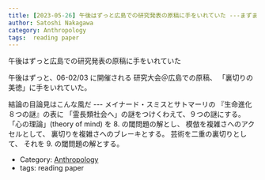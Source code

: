 ```yaml
---
title: [2023-05-26] 午後はずっと広島での研究発表の原稿に手をいれていた ---まずまずの進捗だ
author: Satoshi Nakagawa
category: Anthropology
tags:  reading paper
---
```


午後はずっと広島での研究発表の原稿に手をいれていた

 午後はずっと、06-02/03 に開催される
研究大会＠広島での原稿、
「裏切りの美徳」に手をいれていた。

 結論の目論見はこんな風だ ---
メイナード・スミスとサトマーリの
『生命進化８つの謎』の表に
「霊長類社会へ」の謎をつけくわえて、９つの謎にする。
「心の理論」(theory of mind) を 8. の閾問題の解とし、
模倣を複雑さへのアクセルとして、
裏切りを複雑さへのブレーキとする。
芸術を二重の裏切りとして、
それを 9. の閾問題の解とする。

- Category: [Anthropology](https://merapano.github.io/categories.html#Anthropology)
- tags:  reading paper
